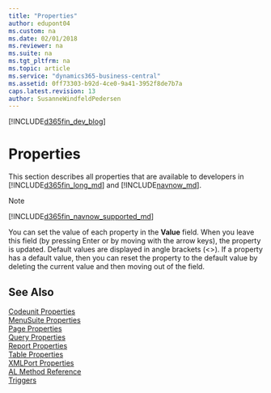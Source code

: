 ```yaml
---
title: "Properties"
author: edupont04
ms.custom: na
ms.date: 02/01/2018
ms.reviewer: na
ms.suite: na
ms.tgt_pltfrm: na
ms.topic: article
ms.service: "dynamics365-business-central"
ms.assetid: 0ff73303-b92d-4ce0-9a41-3952f8de7b7a
caps.latest.revision: 13
author: SusanneWindfeldPedersen
---
```


[!INCLUDE[d365fin_dev_blog](../includes/d365fin_dev_blog.md)] 

# Properties
This section describes all properties that are available to developers in [!INCLUDE[d365fin_long_md](../includes/d365fin_long_md.md)] and [!INCLUDE[navnow_md](../includes/navnow_md.md)].  

> [!NOTE]  
> [!INCLUDE[d365fin_navnow_supported_md](../includes/d365fin_navnow_supported_md.md)]

 You can set the value of each property in the **Value** field. When you leave this field (by pressing Enter or by moving with the arrow keys), the property is updated. Default values are displayed in angle brackets (<>). If a property has a default value, then you can reset the property to the default value by deleting the current value and then moving out of the field.  

<!--
> [!NOTE]  
>  In the [!INCLUDE[nav_dev_long](includes/nav_dev_long_md.md)], a bold property value indicates that the property value is not set to its default value.  
-->
## See Also  
[Codeunit Properties](devenv-codeunit-properties.md)  
[MenuSuite Properties](devenv-menusuite-properties.md)  
[Page Properties](devenv-page-property-overview.md)  
[Query Properties](devenv-query-properties.md)  
[Report Properties](devenv-report-properties.md)  
[Table Properties](devenv-table-properties.md)  
[XMLPort Properties](devenv-xmlport-properties.md)  
[AL Method Reference](../methods/devenv-al-method-reference.md)  
[Triggers](../triggers/devenv-triggers.md)  
<!-- //NAV[How to: View or Modify Properties on a Table or Field](How-to--View-or-Modify-Properties-on-a-Table-or-Field.md)  
 [Page Properties Not Supported by Microsoft Dynamics NAV Web Client](Page-Properties-Not-Supported-by-Microsoft-Dynamics-NAV-Web-Client.md)  
-->